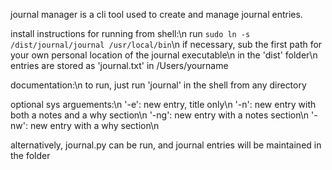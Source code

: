 journal manager is a cli tool used to create and manage journal entries.

install instructions for running from shell:\n run `sudo ln -s /dist/journal/journal /usr/local/bin`\n if necessary, sub the first path for your own personal location of the journal executable\n in the 'dist' folder\n entries are stored as 'journal.txt' in /Users/yourname

documentation:\n to run, just run 'journal' in the shell from any directory

optional sys arguements:\n '-e': new entry, title only\n '-n': new entry with both a notes and a why section\n '-ng': new entry with a notes section\n '-nw': new entry with a why section\n

alternatively, journal.py can be run, and journal entries will be maintained in the folder